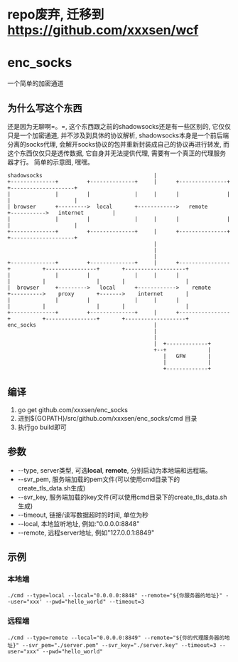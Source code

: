 # repo废弃, 迁移到 https://github.com/xxxsen/wcf 

# enc_socks
一个简单的加密通道

## 为什么写这个东西

还是因为无聊啊=。=, 这个东西跟之前的shadowsocks还是有一些区别的, 它仅仅只是一个加密通道, 并不涉及到具体的协议解析, shadowsocks本身是一个前后端分离的socks代理, 会解开socks协议的包并重新封装成自己的协议再进行转发, 而这个东西仅仅只是透传数据, 它自身并无法提供代理, 需要有一个真正的代理服务器才行。
简单的示意图, 嘿嘿。
```
shadowsocks                                   |
+--------------+         +--------------+     |      +---------------+           +--------------------+
|              |         |              |     |      |               |           |                    |
| browser      +--------->  local       +------------>   remote      +----------->   internet         |
|              |         |              |     |      |               |           |                    |
+--------------+         +--------------+     |      +---------------+           +--------------------+
                                              |
                                              |
                                              |
+--------------+         +--------------+     |      +----------------+          +----------------+       +-------------------+
|              |         |              |     |      |                |          |                |       |                   |
|  browser     +--------->   local      +------------>    remote      +---------->    proxy       +------->    internet       |
|              |         |              |     |      |                |          |                |       |                   |
+--------------+         +--------------+     |      +----------------+          +----------------+       +-------------------+
enc_socks                                     |
                                              |
                                              |
                                              |  +-------------+
                                              +--+             |
                                                 |   GFW       |
                                                 |             |
                                                 +-------------+

```

## 编译
1. go get github.com/xxxsen/enc_socks
2. 进到${GOPATH}/src/github.com/xxxsen/enc_socks/cmd 目录
3. 执行go build即可

## 参数
* --type, server类型, 可选**local**, **remote**, 分别启动为本地端和远程端。
* --svr_pem, 服务端加载的pem文件(可以使用cmd目录下的create_tls_data.sh生成)
* --svr_key, 服务端加载的key文件(可以使用cmd目录下的create_tls_data.sh生成)
* --timeout, 链接/读写数据超时的时间, 单位为秒
* --local, 本地监听地址, 例如:"0.0.0.0:8848"
* --remote, 远程server地址, 例如"127.0.0.1:8849"

## 示例

### 本地端
```shell
./cmd --type=local --local="0.0.0.0:8848" --remote="${你服务器的地址}" --user="xxx' --pwd="hello_world" --timeout=3 
```
### 远程端
```shell
./cmd --type=remote --local="0.0.0.0:8849" --remote="${你的代理服务器的地址}" --svr_pem="./server.pem" --svr_key="./server.key" --timeout=3 --user="xxx" --pwd="hello_world"
```
